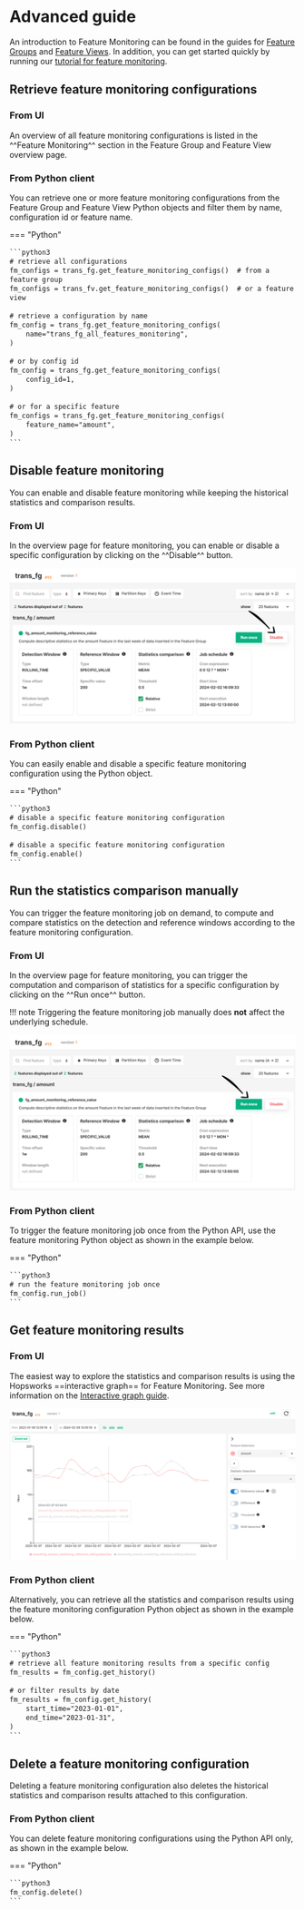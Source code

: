# Advanced guide

An introduction to Feature Monitoring can be found in the guides for [Feature Groups](../feature_group/feature_monitoring.md) and [Feature Views](../feature_view/feature_monitoring.md). In addition, you can get started quickly by running our [tutorial for feature monitoring](https://github.com/logicalclocks/hopsworks-tutorials/blob/master/integrations/feature-monitoring/feature-monitoring.ipynb).

## Retrieve feature monitoring configurations

### From UI

An overview of all feature monitoring configurations is listed in the ^^Feature Monitoring^^ section in the Feature Group and Feature View overview page. 

### From Python client

You can retrieve one or more feature monitoring configurations from the Feature Group and Feature View Python objects and filter them by name, configuration id or feature name. 

=== "Python"

    ```python3
    # retrieve all configurations
    fm_configs = trans_fg.get_feature_monitoring_configs()  # from a feature group
    fm_configs = trans_fv.get_feature_monitoring_configs()  # or a feature view

    # retrieve a configuration by name
    fm_config = trans_fg.get_feature_monitoring_configs(
        name="trans_fg_all_features_monitoring",
    )

    # or by config id
    fm_config = trans_fg.get_feature_monitoring_configs(
        config_id=1,
    )

    # or for a specific feature
    fm_configs = trans_fg.get_feature_monitoring_configs(
        feature_name="amount",
    )
    ```

## Disable feature monitoring

You can enable and disable feature monitoring while keeping the historical statistics and comparison results.

### From UI

In the overview page for feature monitoring, you can enable or disable a specific configuration by clicking on the ^^Disable^^ button.

![Disable button in a feature monitoring configuration](../../../assets/images/guides/fs/feature_monitoring/fm-config-disable-arrow.png)

### From Python client

You can easily enable and disable a specific feature monitoring configuration using the Python object.

=== "Python"

    ```python3
    # disable a specific feature monitoring configuration
    fm_config.disable()

    # disable a specific feature monitoring configuration
    fm_config.enable()
    ```

## Run the statistics comparison manually

You can trigger the feature monitoring job on demand, to compute and compare statistics on the detection and reference windows according to the feature monitoring configuration.

### From UI

In the overview page for feature monitoring, you can trigger the computation and comparison of statistics for a specific configuration by clicking on the ^^Run once^^ button.

!!! note
    Triggering the feature monitoring job manually does **not** affect the underlying schedule.

![Run once button in a feature monitoring configuration](../../../assets/images/guides/fs/feature_monitoring/fm-config-run-once-arrow.png)

### From Python client

To trigger the feature monitoring job once from the Python API, use the feature monitoring Python object as shown in the example below.

=== "Python"

    ```python3
    # run the feature monitoring job once
    fm_config.run_job()
    ```

## Get feature monitoring results

### From UI

The easiest way to explore the statistics and comparison results is using the Hopsworks ==interactive graph== for Feature Monitoring. See more information on the [Interactive graph guide](interactive_graph.md).

![Visualize statistics on a time series](../../../assets/images/guides/fs/feature_monitoring/fm-reference-plot.png)

### From Python client

Alternatively, you can retrieve all the statistics and comparison results using the feature monitoring configuration Python object as shown in the example below.

=== "Python"

    ```python3
    # retrieve all feature monitoring results from a specific config
    fm_results = fm_config.get_history()

    # or filter results by date
    fm_results = fm_config.get_history(
        start_time="2023-01-01",
        end_time="2023-01-31",
    )
    ```

## Delete a feature monitoring configuration

Deleting a feature monitoring configuration also deletes the historical statistics and comparison results attached to this configuration.

### From Python client

You can delete feature monitoring configurations using the Python API only, as shown in the example below.

=== "Python"

    ```python3
    fm_config.delete()
    ```
